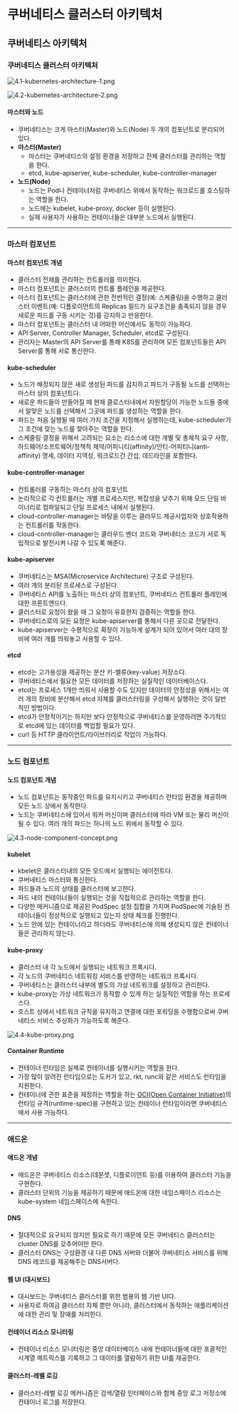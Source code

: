 # 쿠버네티스 클러스터 아키텍처

## 쿠버네티스 아키텍처

### 쿠버네티스 클러스터 아키텍처

![4.1-kubernetes-architecture-1.png](images%2F4.1-kubernetes-architecture-1.png)

![4.2-kubernetes-architecture-2.png](images%2F4.2-kubernetes-architecture-2.png)

#### 마스터와 노드

- 쿠버네티스는 크게 마스터(Master)와 노드(Node) 두 개의 컴포넌트로 분리되어 있다.
- **마스터(Master)**
  - 마스터는 쿠버네티스의 설정 환경을 저장하고 전체 클러스터를 관리하는 역할을 한다.
  - etcd, kube-apiserver, kube-scheduler, kube-controller-manager
- **노드(Node)**
  - 노드는 Pod나 컨테이너처럼 쿠버네티스 위에서 동작하는 워크로드를 호스팅하는 역할을 한다.
  - 노드에는 kubelet, kube-proxy, docker 등이 실행된다.
  - 실제 사용자가 사용하는 컨테이너들은 대부분 노드에서 실행된다.

---

### 마스터 컴포넌트

#### 마스터 컴포넌트 개념

- 클러스터 전체를 관리하는 컨트롤러를 의미한다.
- 마스터 컴포넌트는 클러스터의 컨트롤 플레인을 제공한다.
- 마스터 컴포넌트는 클러스터에 관한 전반적인 결정(예: 스케줄링)을 수행하고 클러스터 이벤트(예: 디플로이먼트의 Replicas 필드가 요구조건을 충족되지 않을 경우 새로운 파드를 구동 시키는 것)를 감지하고 반응한다.
- 마스터 컴포넌트는 클러스터 내 어떠한 머신에서도 동작이 가능하다.
- API Server, Controller Manager, Scheduler, etcd로 구성된다.
- 관리자는 Master의 API Server를 통해 K8S를 관리하며 모든 컴포넌트들은 API Server를 통해 서로 통신한다.

#### kube-scheduler

- 노드가 배정되지 않은 새로 생성된 파드를 감지하고 파드가 구동될 노드를 선택하는 마스터 상의 컴포넌트다.
- 새로운 파드들이 만들어질 때 현재 클로스터내에서 자원할당이 가능한 노드들 중에서 알맞은 노드를 선택해서 그곳에 파드를 생성하는 역할을 한다.
- 파드는 처음 실행될 때 여러 가지 조건을 지정해서 실행하는데, kube-scheduler가 그 조건에 맞는 노드를 찾아주는 역할을 한다.
- 스케줄링 결정을 위해서 고려되는 요소는 리소스에 대한 개별 및 총체적 요구 사항, 하드웨어/소프트웨어/정책적 제약/어피니티(affinity)/안티-어피티니(anti-affinity) 명세, 데이터 지역성, 워크로드간 간섭, 데드라인을 포함한다.

#### kube-controller-manager

- 컨트롤러를 구동하는 마스터 상의 컴포넌트
- 논리적으로 각 컨트롤러는 개별 프로세스지만, 복잡성을 낮추기 위해 모드 단일 바이너리로 컴파일되고 단일 프로세스 내에서 실행된다.
- cloud-controller-manager는 바탕을 이루는 클라우드 제공사업자와 상호작용하는 컨트롤러를 작동한다.
- cloud-controller-manager는 클라우드 벤더 코드와 쿠버네티스 코드가 서로 독립적으로 발전시켜 나갈 수 있도록 해준다.

#### kube-apiserver

- 쿠버네티스는 MSA(Microservice Architecture) 구조로 구성된다.
- 여러 개의 분리된 프로세스로 구성된다.
- 쿠버네티스 API를 노출하는 마스터 상의 컴포넌트, 쿠버네티스 컨트롤러 플레인에 대한 프론트엔드다.
- 클러스터로 요청이 왔을 때 그 요청이 유효한지 검증하는 역할을 한다.
- 쿠버네티스로의 모든 요청은 kube-apiserver를 통해서 다른 곳으로 전달한다.
- kube-apiserver는 수평적으로 확장이 가능하게 설계가 되어 있어서 여러 대의 장비에 여러 개를 띄워놓고 사용할 수 있다.

#### etcd

- etcd는 고가용성을 제공하는 분산 키-밸류(key-value) 저장소다.
- 쿠버네티스에서 필요한 모든 데이터를 저장하는 실질적인 데이터베이스다.
- etcd는 프로세스 1개만 띄워서 사용할 수도 있지만 데이터의 안정성을 위해서는 여러 개의 장비에 분산해서 etcd 자체를 클러스터링을 구성해서 실행하는 것이 일반적인 방법이다.
- etcd가 안정적이기는 하지만 보다 안정적으로 쿠버네티스를 운영하려면 주기적으로 etcd에 있는 데이터를 백업할 필요가 있다.
- curl 등 HTTP 클라이언트/라이브러리로 작업이 가능하다.

---

### 노드 컴포넌트

#### 노드 컴포넌트 개념

- 노드 컴포넌트는 동작중인 파드를 유지시키고 쿠버네티스 런타임 환경을 제공하며 모든 노드 상에서 동작한다.
- 노드는 쿠버네티스에 있어서 워커 머신이며 클러스터에 따라 VM 또는 물리 머신이 될 수 있다. 여러 개의 파드는 하나의 노드 위에서 동작할 수 있다.

![4.3-node-component-concept.png](images%2F4.3-node-component-concept.png)

#### kubelet

- kbelet은 클러스터내의 모든 모드에서 실행되는 에이전트다.
- 쿠버네티스 마스터와 통신한다.
- 파드들과 노드의 상태를 클러스터에 보고한다.
- 파드 내의 컨테이너들이 실행되는 것을 직접적으로 관리하는 역할을 한다.
- 다양한 메커니즘으로 제공된 PodSpec 설정 집합을 가지며 PodSpec에 기술된 컨테이너들이 정상적으로 실행되고 있는지 상태 체크를 진행한다.
- 노드 안에 있는 컨테이너라고 하더라도 쿠버네티스에 의해 생성되지 않은 컨테이너들은 관리하지 않는다.

#### kube-proxy

- 클러스터 내 각 노드에서 실행되는 네트워크 프록시다.
- 각 노드의 쿠버네티스 네트워킹 서비스를 반영하는 네트워크 프록시다.
- 쿠버네티스는 클러스터 내부에 별도의 가상 네트워크를 설정하고 관리한다.
- kube-proxy는 가상 네트워크가 동작할 수 있게 하는 실질적인 역할을 하는 프로세스다.
- 호스트 상에서 네트워크 규칙을 유지하고 연결에 대한 포워딩을 수행함으로써 쿠버네티스 서비스 추상화가 가능하도록 해준다.

![4.4-kube-proxy.png](images%2F4.4-kube-proxy.png)

#### Container Runtime

- 컨테이너 런타임은 실제로 컨테이너를 실행시키는 역할을 한다.
- 가장 많이 알려진 런타임으로는 도커가 있고, rkt, runc와 같은 서비스도 런타임을 지원한다.
- 컨테이너에 관한 표준을 제정하는 역할을 하는 [OCI(Open Container Initiative)](https://www.opencontainers.org/)의 런타임 규격(runtime-spec)을 구현하고 있는 컨테이너 런타임이라면 쿠버네티스에서 사용 가능하다.

---

### 애드온

#### 애드온 개념

- 애드온은 쿠버네티스 리소스(데몬셋, 디플로이먼트 등)를 이용하여 클러스터 기능을 구현한다.
- 클러스터 단위의 기능을 제공하기 때문에 애드온에 대한 네임스페이스 리소스는 kube-system 네임스페이스에 속한다.

#### DNS

- 절대적으로 요구되지 않지만 필요로 하기 때문에 모든 쿠버네티스 클러스터는 cluster DNS를 갖추어야만 한다.
- 클러스터 DNS는 구성환경 내 다른 DNS 서버와 더불어 쿠버네티스 서비스를 위해 DNS 레코드를 제공해주는 DNS서버다.

#### 웹 UI (대시보드)

- 대시보드는 쿠버네티스 클러스터를 위한 범용의 웹 기반 UI다.
- 사용자로 하여금 클러스터 자체 뿐만 아니라, 클러스터에서 동작하는 애플리케이션에 대한 관리 및 장애를 처리한다.

#### 컨테이너 리소스 모니터링

- 컨테이너 리소스 모니터링은 중앙 데이터베이스 내에 컨테이너들에 대한 포괄적인 시계열 메트릭스를 기록하고 그 데이터를 열람하기 위한 UI를 제공한다.

#### 클러스터-레벨 로깅

- 클러스터-레벨 로깅 메커니즘은 검색/열람 인터페이스와 함께 중앙 로그 저장소에 컨테이너 로그를 저장한다.